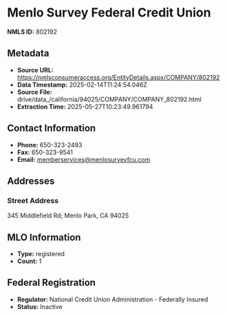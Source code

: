 # Menlo Survey Federal Credit Union

**NMLS ID:** 802192

## Metadata
- **Source URL:** https://nmlsconsumeraccess.org/EntityDetails.aspx/COMPANY/802192
- **Data Timestamp:** 2025-02-14T11:24:54.046Z
- **Source File:** drive/data_/california/94025/COMPANY/COMPANY_802192.html
- **Extraction Time:** 2025-05-27T10:23:49.961794

## Contact Information
- **Phone:** 650-323-2493
- **Fax:** 650-323-9541
- **Email:** memberservices@menlosurveyfcu.com

## Addresses
### Street Address
345 Middlefield Rd; Menlo Park, CA 94025

## MLO Information
- **Type:** registered
- **Count:** 1

## Federal Registration
- **Regulator:** National Credit Union Administration - Federally Insured
- **Status:** Inactive
